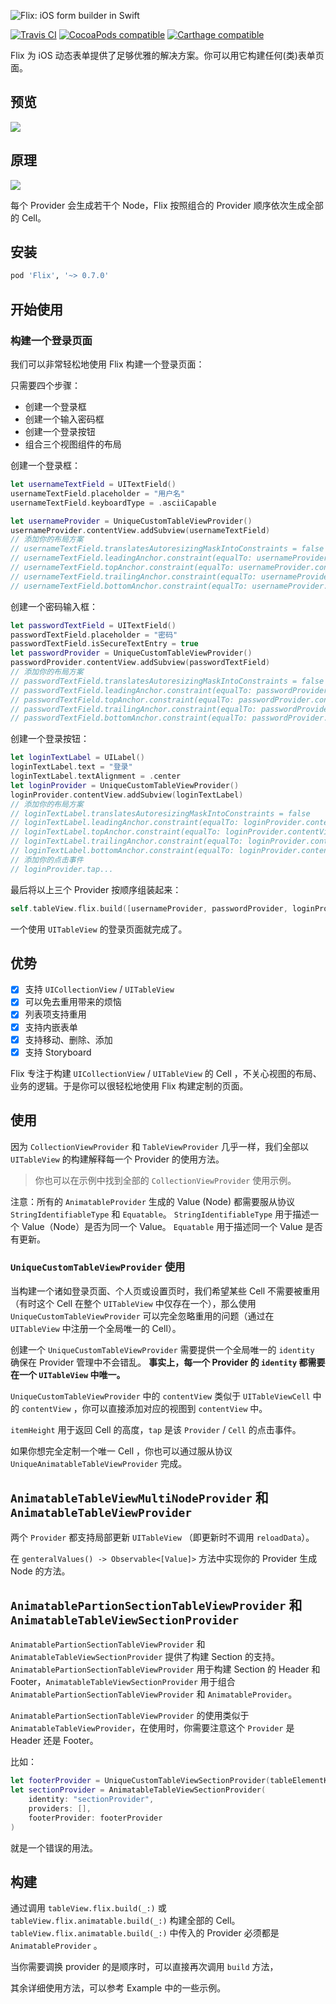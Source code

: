 ![Flix: iOS form builder in Swift](Flix.png)

[![Travis CI](https://travis-ci.org/DianQK/Flix.svg?branch=master)](https://travis-ci.org/DianQK/Flix)
[![CocoaPods compatible](https://img.shields.io/cocoapods/v/Flix.svg)](https://cocoapods.org/pods/Flix)
[![Carthage compatible](https://img.shields.io/badge/Carthage-compatible-4BC51D.svg?style=flat)](https://github.com/Carthage/Carthage)

Flix 为 iOS 动态表单提供了足够优雅的解决方案。你可以用它构建任何(类)表单页面。

## 预览

![](screenshot.png)

## 原理

![](block_diagram.png)

每个 Provider 会生成若干个 Node，Flix 按照组合的 Provider 顺序依次生成全部的 Cell。

## 安装

```ruby
pod 'Flix', '~> 0.7.0'
```

## 开始使用

### 构建一个登录页面

我们可以非常轻松地使用 Flix 构建一个登录页面：

只需要四个步骤：

- 创建一个登录框
- 创建一个输入密码框
- 创建一个登录按钮
- 组合三个视图组件的布局

创建一个登录框：

```swift
let usernameTextField = UITextField()
usernameTextField.placeholder = "用户名"
usernameTextField.keyboardType = .asciiCapable

let usernameProvider = UniqueCustomTableViewProvider()
usernameProvider.contentView.addSubview(usernameTextField)
// 添加你的布局方案
// usernameTextField.translatesAutoresizingMaskIntoConstraints = false
// usernameTextField.leadingAnchor.constraint(equalTo: usernameProvider.contentView.leadingAnchor, constant: 15).isActive = true
// usernameTextField.topAnchor.constraint(equalTo: usernameProvider.contentView.topAnchor).isActive = true
// usernameTextField.trailingAnchor.constraint(equalTo: usernameProvider.contentView.trailingAnchor, constant: -15).isActive = true
// usernameTextField.bottomAnchor.constraint(equalTo: usernameProvider.contentView.bottomAnchor).isActive = true
```

创建一个密码输入框：

```swift
let passwordTextField = UITextField()
passwordTextField.placeholder = "密码"
passwordTextField.isSecureTextEntry = true
let passwordProvider = UniqueCustomTableViewProvider()
passwordProvider.contentView.addSubview(passwordTextField)
// 添加你的布局方案
// passwordTextField.translatesAutoresizingMaskIntoConstraints = false
// passwordTextField.leadingAnchor.constraint(equalTo: passwordProvider.contentView.leadingAnchor, constant: 15).isActive = true
// passwordTextField.topAnchor.constraint(equalTo: passwordProvider.contentView.topAnchor).isActive = true
// passwordTextField.trailingAnchor.constraint(equalTo: passwordProvider.contentView.trailingAnchor, constant: -15).isActive = true
// passwordTextField.bottomAnchor.constraint(equalTo: passwordProvider.contentView.bottomAnchor).isActive = true
```

创建一个登录按钮：

```swift
let loginTextLabel = UILabel()
loginTextLabel.text = "登录"
loginTextLabel.textAlignment = .center
let loginProvider = UniqueCustomTableViewProvider()
loginProvider.contentView.addSubview(loginTextLabel)
// 添加你的布局方案
// loginTextLabel.translatesAutoresizingMaskIntoConstraints = false
// loginTextLabel.leadingAnchor.constraint(equalTo: loginProvider.contentView.leadingAnchor).isActive = true
// loginTextLabel.topAnchor.constraint(equalTo: loginProvider.contentView.topAnchor).isActive = true
// loginTextLabel.trailingAnchor.constraint(equalTo: loginProvider.contentView.trailingAnchor).isActive = true
// loginTextLabel.bottomAnchor.constraint(equalTo: loginProvider.contentView.bottomAnchor).isActive = true
// 添加你的点击事件
// loginProvider.tap...
```

最后将以上三个 Provider 按顺序组装起来：

```swift
self.tableView.flix.build([usernameProvider, passwordProvider, loginProvider])
```

一个使用 `UITableView` 的登录页面就完成了。

## 优势

- [x] 支持 `UICollectionView` / `UITableView`
- [x] 可以免去重用带来的烦恼
- [x] 列表项支持重用
- [x] 支持内嵌表单
- [x] 支持移动、删除、添加
- [x] 支持 Storyboard

Flix 专注于构建 `UICollectionView` / `UITableView` 的 Cell ，不关心视图的布局、业务的逻辑。于是你可以很轻松地使用 Flix 构建定制的页面。

## 使用

因为 `CollectionViewProvider` 和 `TableViewProvider` 几乎一样，我们全部以 `UITableView` 的构建解释每一个 Provider 的使用方法。

> 你也可以在示例中找到全部的 `CollectionViewProvider` 使用示例。

注意：所有的 `AnimatableProvider` 生成的 Value (Node) 都需要服从协议 `StringIdentifiableType` 和 `Equatable`。
`StringIdentifiableType` 用于描述一个 Value（Node）是否为同一个 Value。
`Equatable` 用于描述同一个 Value 是否有更新。

### `UniqueCustomTableViewProvider` 使用

当构建一个诸如登录页面、个人页或设置页时，我们希望某些 Cell 不需要被重用（有时这个 Cell 在整个 `UITableView` 中仅存在一个），那么使用 `UniqueCustomTableViewProvider` 可以完全忽略重用的问题（通过在 `UITableView` 中注册一个全局唯一的 Cell）。

创建一个 `UniqueCustomTableViewProvider` 需要提供一个全局唯一的 `identity` 确保在 Provider 管理中不会错乱。
**事实上，每一个 Provider 的 `identity` 都需要在一个 `UITableView` 中唯一。**

`UniqueCustomTableViewProvider` 中的 `contentView` 类似于 `UITableViewCell` 中的 `contentView` ，你可以直接添加对应的视图到 `contentView` 中。

`itemHeight` 用于返回 Cell 的高度，`tap` 是该 `Provider` / `Cell` 的点击事件。

如果你想完全定制一个唯一 Cell ，你也可以通过服从协议 `UniqueAnimatableTableViewProvider` 完成。

## `AnimatableTableViewMultiNodeProvider` 和 `AnimatableTableViewProvider`

两个 `Provider` 都支持局部更新 `UITableView` （即更新时不调用 `reloadData`）。

在 `genteralValues() -> Observable<[Value]>` 方法中实现你的 Provider 生成 Node 的方法。

## `AnimatablePartionSectionTableViewProvider` 和 `AnimatableTableViewSectionProvider`

`AnimatablePartionSectionTableViewProvider` 和 `AnimatableTableViewSectionProvider` 提供了构建 Section 的支持。
`AnimatablePartionSectionTableViewProvider` 用于构建 Section 的 Header 和 Footer，`AnimatableTableViewSectionProvider` 用于组合 `AnimatablePartionSectionTableViewProvider` 和 `AnimatableProvider`。

`AnimatablePartionSectionTableViewProvider` 的使用类似于 `AnimatableTableViewProvider`，在使用时，你需要注意这个 `Provider` 是 Header 还是 Footer。

比如：

```swift
let footerProvider = UniqueCustomTableViewSectionProvider(tableElementKindSection: .header)
let sectionProvider = AnimatableTableViewSectionProvider(
    identity: "sectionProvider",
    providers: [],
    footerProvider: footerProvider
)
```

就是一个错误的用法。

## 构建

通过调用 `tableView.flix.build(_:)` 或 `tableView.flix.animatable.build(_:)` 构建全部的 Cell。`tableView.flix.animatable.build(_:)` 中传入的 Provider 必须都是 `AnimatableProvider` 。

当你需要调换 provider 的是顺序时，可以直接再次调用 `build` 方法，

其余详细使用方法，可以参考 Example 中的一些示例。
